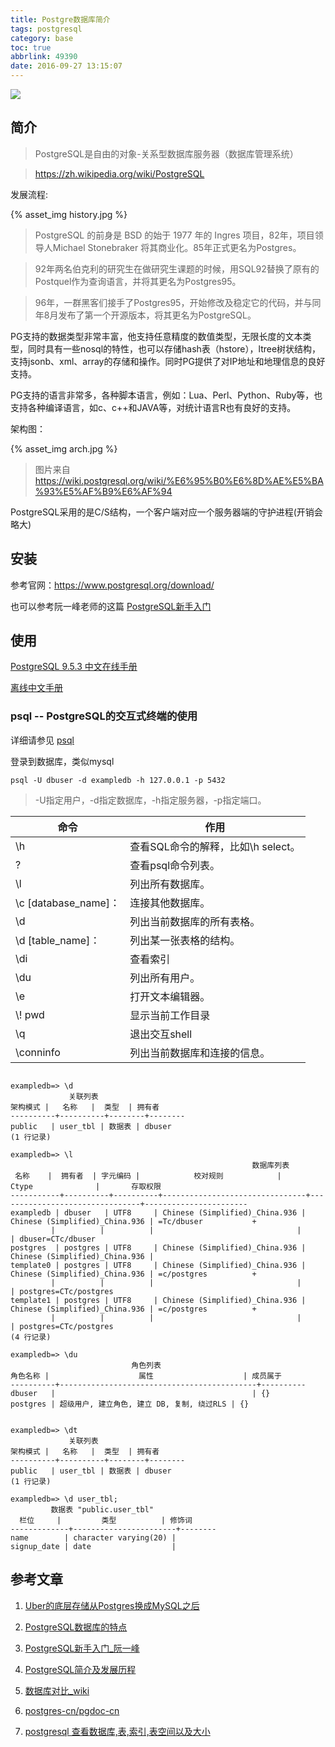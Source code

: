 ```yaml
---
title: Postgre数据库简介
tags: postgresql
category: base
toc: true
abbrlink: 49390
date: 2016-09-27 13:15:07
---
```



![](https://www.postgresql.org/media/img/layout/hdr_left.png   )




## 简介

>PostgreSQL是自由的对象-关系型数据库服务器（数据库管理系统）

> <https://zh.wikipedia.org/wiki/PostgreSQL>


发展流程:

{%  asset_img   history.jpg  %}




> PostgreSQL 的前身是 BSD 的始于 1977 年的 Ingres 项目，82年，项目领导人Michael Stonebraker 将其商业化。85年正式更名为Postgres。

> 92年两名伯克利的研究生在做研究生课题的时候，用SQL92替换了原有的Postquel作为查询语言，并将其更名为Postgres95。

> 96年，一群黑客们接手了Postgres95，开始修改及稳定它的代码，并与同年8月发布了第一个开源版本，将其更名为PostgreSQL。

PG支持的数据类型非常丰富，他支持任意精度的数值类型，无限长度的文本类型，同时具有一些nosql的特性，也可以存储hash表（hstore），ltree树状结构，支持jsonb、xml、array的存储和操作。同时PG提供了对IP地址和地理信息的良好支持。

PG支持的语言非常多，各种脚本语言，例如：Lua、Perl、Python、Ruby等，也支持各种编译语言，如c、c++和JAVA等，对统计语言R也有良好的支持。

架构图：

{%  asset_img   arch.jpg  %}



> 图片来自
> <https://wiki.postgresql.org/wiki/%E6%95%B0%E6%8D%AE%E5%BA%93%E5%AF%B9%E6%AF%94>

PostgreSQL采用的是C/S结构，一个客户端对应一个服务器端的守护进程(开销会略大)

## 安装

参考官网：<https://www.postgresql.org/download/>

也可以参考阮一峰老师的这篇 [PostgreSQL新手入门](http://www.ruanyifeng.com/blog/2013/12/getting_started_with_postgresql.html)

## 使用

[PostgreSQL 9.5.3 中文在线手册](http://www.postgres.cn/docs/9.5/)

[离线中文手册](https://github.com/postgres-cn/pgdoc-cn/releases)

### psql --  PostgreSQL的交互式终端的使用

详细请参见 [psql](http://www.postgres.cn/docs/9.5/app-psql.html)

登录到数据库，类似mysql
``` shell
psql -U dbuser -d exampledb -h 127.0.0.1 -p 5432
```
>-U指定用户，-d指定数据库，-h指定服务器，-p指定端口。

|命令 |作用|
|-----|----|
| \h|查看SQL命令的解释，比如\h select。|
| \?|查看psql命令列表。|
| \l|列出所有数据库。|
| \c [database_name]：| 连接其他数据库。|
| \d| 列出当前数据库的所有表格。|
| \d [table_name]：| 列出某一张表格的结构。|
|\di               | 查看索引|
| \du| 列出所有用户。|
| \e| 打开文本编辑器。|
|\\! pwd|显示当前工作目录|
|\q |退出交互shell|
| \conninfo| 列出当前数据库和连接的信息。|

``` shell

exampledb=> \d
             关联列表             
架构模式 |   名称   |  类型  | 拥有者
----------+----------+--------+--------
public   | user_tbl | 数据表 | dbuser
(1 行记录)

exampledb=> \l
                                                      数据库列表
 名称    |  拥有者  | 字元编码 |            校对规则            |             Ctype              |       存取权限
-----------+----------+----------+--------------------------------+--------------------------------+-----------------------
exampledb | dbuser   | UTF8     | Chinese (Simplified)_China.936 | Chinese (Simplified)_China.936 | =Tc/dbuser           +
         |          |          |                                |                                | dbuser=CTc/dbuser
postgres  | postgres | UTF8     | Chinese (Simplified)_China.936 | Chinese (Simplified)_China.936 |
template0 | postgres | UTF8     | Chinese (Simplified)_China.936 | Chinese (Simplified)_China.936 | =c/postgres          +
         |          |          |                                |                                | postgres=CTc/postgres
template1 | postgres | UTF8     | Chinese (Simplified)_China.936 | Chinese (Simplified)_China.936 | =c/postgres          +
         |          |          |                                |                                | postgres=CTc/postgres
(4 行记录)

exampledb=> \du
                           角色列表
角色名称 |                    属性                    | 成员属于
----------+--------------------------------------------+----------
dbuser   |                                            | {}
postgres | 超级用户, 建立角色, 建立 DB, 复制, 绕过RLS | {}


exampledb=> \dt
             关联列表
架构模式 |   名称   |  类型  | 拥有者
----------+----------+--------+--------
public   | user_tbl | 数据表 | dbuser
(1 行记录)

exampledb=> \d user_tbl;
         数据表 "public.user_tbl"
  栏位     |         类型          | 修饰词
-------------+-----------------------+--------
name        | character varying(20) |
signup_date | date                  |

```
## 参考文章

1. [Uber的底层存储从Postgres换成MySQL之后](http://www.infoq.com/cn/articles/underlying-storage-of-uber-change-from-mysql-to-postgres)

2. [PostgreSQL数据库的特点](http://database.51cto.com/art/200511/10875.htm)

3. [PostgreSQL新手入门_阮一峰](http://www.ruanyifeng.com/blog/2013/12/getting_started_with_postgresql.html)

4. [PostgreSQL简介及发展历程](http://book.51cto.com/art/201201/313178.htm)

5. [数据库对比_wiki](https://wiki.postgresql.org/wiki/%E6%95%B0%E6%8D%AE%E5%BA%93%E5%AF%B9%E6%AF%94)

6. [postgres-cn/pgdoc-cn](https://github.com/postgres-cn/pgdoc-cn)

7. [postgresql 查看数据库,表,索引,表空间以及大小](http://blog.51yip.com/pgsql/1525.html)
